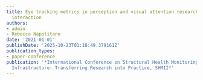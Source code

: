 ```yaml
---
title: Eye tracking metrics in perception and visual attention research for human-infrastructure
  interaction
authors:
- admin
- Rebecca Napolitano
date: '2021-01-01'
publishDate: '2025-10-23T01:18:49.379161Z'
publication_types:
- paper-conference
publication: '*International Conference on Structural Health Monitoring of Intelligent
  Infrastructure: Transferring Research into Practice, SHMII*'
---
```

